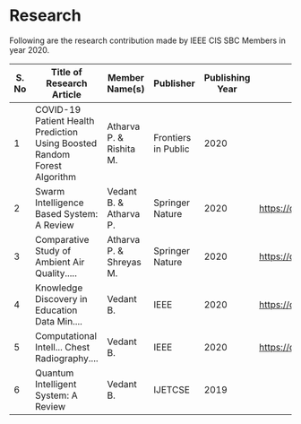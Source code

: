 # Research

Following are the research contribution made by IEEE CIS SBC Members in year 2020.  

| S. No | Title of Research Article                 | Member Name(s) | Publisher | Publishing Year | Link |
|------ |-------------------------------------------|------------|-----------|---------|---|
| 1 | COVID-19 Patient Health Prediction Using Boosted Random Forest Algorithm | Atharva P. & Rishita M. | Frontiers in Public | 2020 |  |
| 2 | Swarm Intelligence Based System: A Review     | Vedant B. & Atharva P.  | Springer Nature | 2020 | https://doi.org/10.1007/978-981-15-0790-8_16 |
| 3 | Comparative Study of Ambient Air Quality..... | Atharva P. & Shreyas M. | Springer Nature | 2020 | https://doi.org/10.1007/978-981-15-3020-3_16 |
| 4 | Knowledge Discovery in Education Data Min.... | Vedant B. | IEEE | 2020 | https://doi.org/10.1109/ICCIKE47802.2019.9004421 |
| 5 | Computational Intell... Chest Radiography.... | Vedant B. | IEEE | 2020 | https://doi.org/10.1109/ic-ETITE47903.2020.484 |
| 6 | Quantum Intelligent System: A Review | Vedant B. | IJETCSE | 2019 | |
